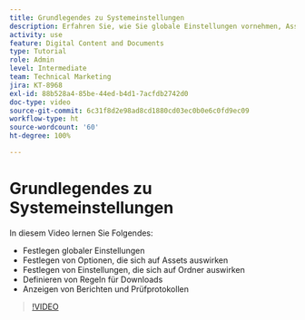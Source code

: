 ```yaml
---
title: Grundlegendes zu Systemeinstellungen
description: Erfahren Sie, wie Sie globale Einstellungen vornehmen, Asset-Optionen festlegen, Ordnereinstellungen einrichten, Download-Regeln definieren und Berichte und Prüfprotokolle in [!UICONTROL Workfront DAM] anzeigen können.
activity: use
feature: Digital Content and Documents
type: Tutorial
role: Admin
level: Intermediate
team: Technical Marketing
jira: KT-8968
exl-id: 88b528a4-85be-44ed-b4d1-7acfdb2742d0
doc-type: video
source-git-commit: 6c31f8d2e98ad8cd1880cd03ec0b0e6c0fd9ec09
workflow-type: ht
source-wordcount: '60'
ht-degree: 100%

---
```


# Grundlegendes zu Systemeinstellungen

In diesem Video lernen Sie Folgendes:

* Festlegen globaler Einstellungen
* Festlegen von Optionen, die sich auf Assets auswirken
* Festlegen von Einstellungen, die sich auf Ordner auswirken
* Definieren von Regeln für Downloads
* Anzeigen von Berichten und Prüfprotokollen

>[!VIDEO](https://video.tv.adobe.com/v/335231/?quality=12&learn=on)
